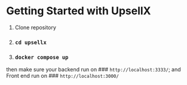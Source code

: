 # Getting Started with UpsellX
1. Clone repository 
2. ### `cd upsellx` 
3. ### `docker compose up` 

then make sure your backend run on ### `http://localhost:3333/`;
and Front end run on  ### `http://localhost:3000/`
